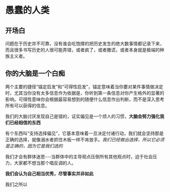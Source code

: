 # 愚蠢的人类

## 开场白

问题在于历史并不可靠，没有谁会吃饱撑的把历史发生的绝大数事情都记录下来，而且很多书写历史的人很可能弄错，或者疯了，或者撒谎，或者本身就是极端的种族主义者。



## 你的大脑是一个白痴

两个主要的捷径“锚定启发”和“可得性启发”，锚定意味着当你要对某件事情做决定时，尤其当你没有太多信息作为依据是，你听到第一条信息对你产生格外的显著的影响。可得性意味你会根据最容易想到的随便什么信息作出判断，而不是深入思考所有可以获得的信息。

我们的大脑讨厌发现自己是错的，证实偏见是一个烦人的习惯，**大脑会努力强化我们已经相信的东西**

有个东西叫“支持选择偏见”，它基本意味着一旦决定付诸行动，我们就会坚持那是正确的选择，就像溺水者抓住木板一样不肯放手。*我们已经做出选择，所以它必须是正确的，因为它是我们选的*

我们才会有群体迷思---当群体中的主导观点压倒所有其他观点时，迫于社会压力，大家都不想当那个唱反调的人。

**我们会认为自己相当优秀，尽管事实并非如此**

我们之所以